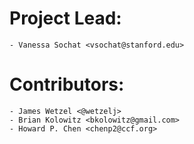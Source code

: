 # Project Lead:

    - Vanessa Sochat <vsochat@stanford.edu>

# Contributors:

    - James Wetzel <@wetzelj>
    - Brian Kolowitz <bkolowitz@gmail.com>
    - Howard P. Chen <chenp2@ccf.org>

